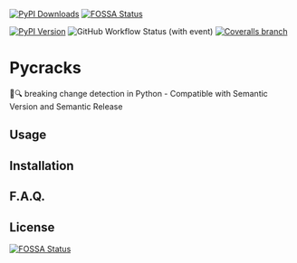 [![PyPI Downloads](https://img.shields.io/badge/dynamic/json?url=https%3A%2F%2Fpypistats.org%2Fapi%2Fpackages%2Fpycracks%2Frecent&query=%24.data.last_month&style=for-the-badge&label=Installations%20%2F%20Month)](https://pypistats.org/packages/pycracks)
[![FOSSA Status](https://app.fossa.com/api/projects/git%2Bgithub.com%2FELC%2Fpycracks.svg?type=shield)](https://app.fossa.com/projects/git%2Bgithub.com%2FELC%2Fpycracks?ref=badge_shield)

[![PyPI Version](https://img.shields.io/pypi/v/pycracks?style=for-the-badge)](https://pypi.org/project/PyCracks/)
![GitHub Workflow Status (with event)](https://img.shields.io/github/actions/workflow/status/elc/pycracks/build.yml?style=for-the-badge&logo=github&label=CICD)
[![Coveralls branch](https://img.shields.io/coverallsCoverage/github/ELC/pycracks?branch=master&style=for-the-badge)](https://coveralls.io/github/ELC/pycracks)


# Pycracks

💢🔍 breaking change detection in Python - Compatible with Semantic Version and Semantic Release

## Usage

## Installation

## F.A.Q.


## License
[![FOSSA Status](https://app.fossa.com/api/projects/git%2Bgithub.com%2FELC%2Fpycracks.svg?type=large)](https://app.fossa.com/projects/git%2Bgithub.com%2FELC%2Fpycracks?ref=badge_large)